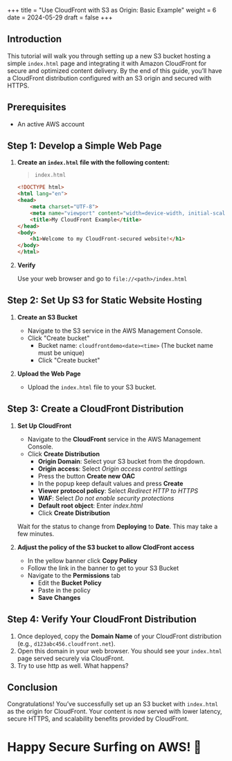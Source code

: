 +++
title = "Use CloudFront with S3 as Origin: Basic Example"
weight = 6
date = 2024-05-29
draft = false
+++

## Introduction

This tutorial will walk you through setting up a new S3 bucket hosting a simple `index.html` page and integrating it with Amazon CloudFront for secure and optimized content delivery. By the end of this guide, you’ll have a CloudFront distribution configured with an S3 origin and secured with HTTPS.

## Prerequisites

- An active AWS account

## Step 1: Develop a Simple Web Page

1. **Create an `index.html` file with the following content:**

    > `index.html`

   ```html
   <!DOCTYPE html>
   <html lang="en">
   <head>
       <meta charset="UTF-8">
       <meta name="viewport" content="width=device-width, initial-scale=1.0">
       <title>My CloudFront Example</title>
   </head>
   <body>
       <h1>Welcome to my CloudFront-secured website!</h1>
   </body>
   </html>

2.  **Verify**

    Use your web browser and go to `file://<path>/index.html`


## Step 2: Set Up S3 for Static Website Hosting

1. **Create an S3 Bucket**
    - Navigate to the S3 service in the AWS Management Console.
    - Click "Create bucket"
        - Bucket name: `cloudfrontdemo<date><time>` (The bucket name must be unique)
        - Click "Create bucket"

2. **Upload the Web Page**
    - Upload the `index.html` file to your S3 bucket.

## Step 3: Create a CloudFront Distribution

1. **Set Up CloudFront**

    - Navigate to the **CloudFront** service in the AWS Management Console.
    - Click **Create Distribution**
        - **Origin Domain**: Select your S3 bucket from the dropdown.
        - **Origin access**: Select _Origin access control settings_
        - Press the button **Create new OAC**
        - In the popup keep default values and press **Create**
        - **Viewer protocol policy**: Select _Redirect HTTP to HTTPS_
        - **WAF**: Select _Do not enable security protections_
        - **Default root object**: Enter _index.html_
        - Click **Create Distribution** 
        
    Wait for the status to change from **Deploying** to **Date**. This may take a few minutes.

2. **Adjust the policy of the S3 bucket to allow ClodFront access**

    - In the yellow banner click **Copy Policy**
    - Follow the link in the banner to get to your S3 Bucket
    - Navigate to the **Permissions** tab
        - Edit the **Bucket Policy**
        - Paste in the policy
        - **Save Changes**
    
## Step 4: Verify Your CloudFront Distribution

1. Once deployed, copy the **Domain Name** of your CloudFront distribution (e.g., `d123abc456.cloudfront.net`).
2. Open this domain in your web browser. You should see your `index.html` page served securely via CloudFront.
3. Try to use http as well. What happens?

## Conclusion

Congratulations! You’ve successfully set up an S3 bucket with `index.html` as the origin for CloudFront. Your content is now served with lower latency, secure HTTPS, and scalability benefits provided by CloudFront.

# Happy Secure Surfing on AWS! 🚀
